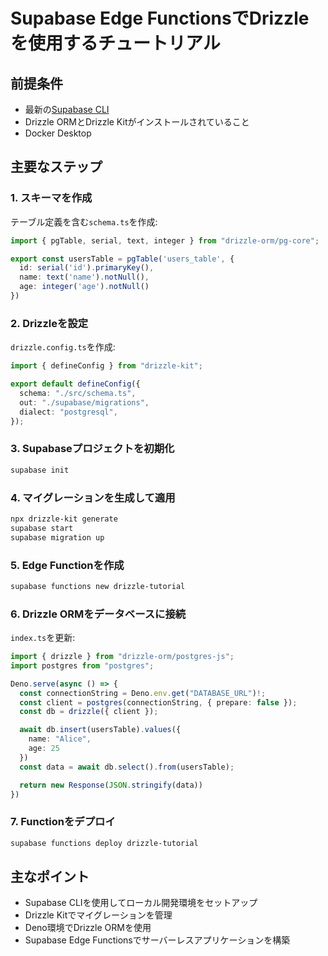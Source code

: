 # Supabase Edge FunctionsでDrizzleを使用するチュートリアル

## 前提条件
- 最新の[Supabase CLI](https://supabase.com/docs/guides/cli/getting-started#installing-the-supabase-cli)
- Drizzle ORMとDrizzle Kitがインストールされていること
- Docker Desktop

## 主要なステップ

### 1. スキーマを作成
テーブル定義を含む`schema.ts`を作成:

```typescript
import { pgTable, serial, text, integer } from "drizzle-orm/pg-core";

export const usersTable = pgTable('users_table', {
  id: serial('id').primaryKey(),
  name: text('name').notNull(),
  age: integer('age').notNull()
})
```

### 2. Drizzleを設定
`drizzle.config.ts`を作成:

```typescript
import { defineConfig } from "drizzle-kit";

export default defineConfig({
  schema: "./src/schema.ts",
  out: "./supabase/migrations",
  dialect: "postgresql",
});
```

### 3. Supabaseプロジェクトを初期化
```bash
supabase init
```

### 4. マイグレーションを生成して適用
```bash
npx drizzle-kit generate
supabase start
supabase migration up
```

### 5. Edge Functionを作成
```bash
supabase functions new drizzle-tutorial
```

### 6. Drizzle ORMをデータベースに接続
`index.ts`を更新:

```typescript
import { drizzle } from "drizzle-orm/postgres-js";
import postgres from "postgres";

Deno.serve(async () => {
  const connectionString = Deno.env.get("DATABASE_URL")!;
  const client = postgres(connectionString, { prepare: false });
  const db = drizzle({ client });

  await db.insert(usersTable).values({
    name: "Alice",
    age: 25
  })
  const data = await db.select().from(usersTable);

  return new Response(JSON.stringify(data))
})
```

### 7. Functionをデプロイ
```bash
supabase functions deploy drizzle-tutorial
```

## 主なポイント
- Supabase CLIを使用してローカル開発環境をセットアップ
- Drizzle Kitでマイグレーションを管理
- Deno環境でDrizzle ORMを使用
- Supabase Edge Functionsでサーバーレスアプリケーションを構築
